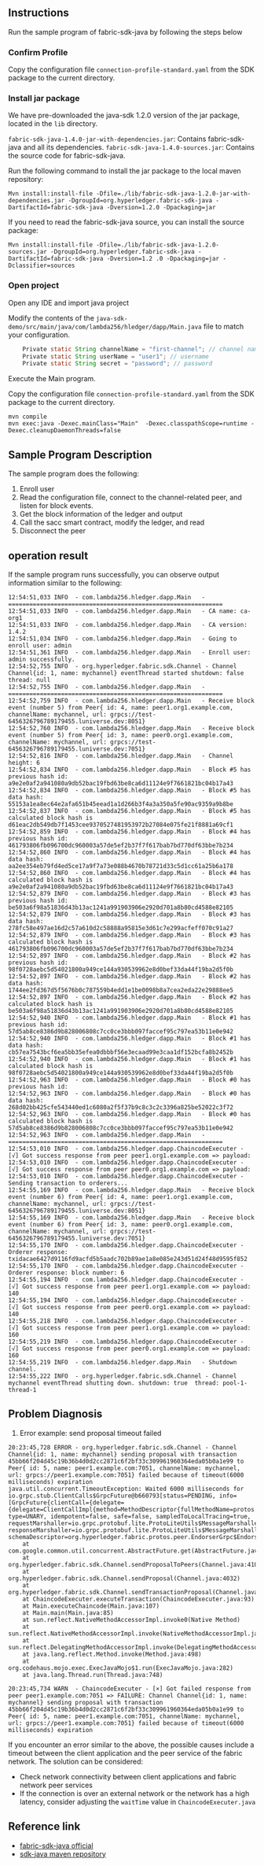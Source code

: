 ## Instructions

Run the sample program of fabric-sdk-java by following the steps below

### Confirm Profile

Copy the configuration file `connection-profile-standard.yaml` from the SDK package to the current directory.

### Install jar package

We have pre-downloaded the java-sdk 1.2.0 version of the jar package, located in the `lib` directory.

`fabric-sdk-java-1.4.0-jar-with-dependencies.jar`: Contains fabric-sdk-java and all its dependencies.
`fabric-sdk-java-1.4.0-sources.jar`: Contains the source code for fabric-sdk-java.


Run the following command to install the jar package to the local maven repository:
```
Mvn install:install-file -Dfile=./lib/fabric-sdk-java-1.2.0-jar-with-dependencies.jar -DgroupId=org.hyperledger.fabric-sdk-java -DartifactId=fabric-sdk-java -Dversion=1.2.0 -Dpackaging=jar
```

If you need to read the fabric-sdk-java source, you can install the source package:

```
Mvn install:install-file -Dfile=./lib/fabric-sdk-java-1.2.0-sources.jar -DgroupId=org.hyperledger.fabric-sdk-java -DartifactId=fabric-sdk-java -Dversion=1.2 .0 -Dpackaging=jar -Dclassifier=sources
```

### Open project

Open any IDE and import java project

Modify the contents of the `java-sdk-demo/src/main/java/com/lambda256/hledger/dapp/Main.java` file to match your configuration.

```java
    Private static String channelName = "first-channel"; // channel name
    Private static String userName = "user1"; // username
    Private static String secret = "password"; // password
```

Execute the Main program.


Copy the configuration file `connection-profile-standard.yaml` from the SDK package to the current directory.


```shell
mvn compile
mvn exec:java -Dexec.mainClass="Main"  -Dexec.classpathScope=runtime -Dexec.cleanupDaemonThreads=false
```

## Sample Program Description

The sample program does the following:

1. Enroll user
2. Read the configuration file, connect to the channel-related peer, and listen for block events.
3. Get the block information of the ledger and output
4. Call the sacc smart contract, modify the ledger, and read
5. Disconnect the peer

## operation result

If the sample program runs successfully, you can observe output information similar to the following:


```
12:54:51,033 INFO  - com.lambda256.hledger.dapp.Main   - =============================================================
12:54:51,033 INFO  - com.lambda256.hledger.dapp.Main   - CA name: ca-org1
12:54:51,033 INFO  - com.lambda256.hledger.dapp.Main   - CA version: 1.4.2
12:54:51,034 INFO  - com.lambda256.hledger.dapp.Main   - Going to enroll user: admin
12:54:51,361 INFO  - com.lambda256.hledger.dapp.Main   - Enroll user: admin successfully.
12:54:52,755 INFO  - org.hyperledger.fabric.sdk.Channel - Channel Channel{id: 1, name: mychannel} eventThread started shutdown: false  thread: null 
12:54:52,755 INFO  - com.lambda256.hledger.dapp.Main   - =============================================================
12:54:52,759 INFO  - com.lambda256.hledger.dapp.Main   - Receive block event (number 5) from Peer{ id: 4, name: peer1.org1.example.com, channelName: mychannel, url: grpcs://test-6456326796789179455.luniverse.dev:8051}
12:54:52,760 INFO  - com.lambda256.hledger.dapp.Main   - Receive block event (number 5) from Peer{ id: 3, name: peer0.org1.example.com, channelName: mychannel, url: grpcs://test-6456326796789179455.luniverse.dev:7051}
12:54:52,816 INFO  - com.lambda256.hledger.dapp.Main   - Channel height: 6
12:54:52,834 INFO  - com.lambda256.hledger.dapp.Main   - Block #5 has previous hash id: a9e2e0af2a941080a9db52bac19fbd63be8ca6d11124e9f7661821bc04b17a43
12:54:52,834 INFO  - com.lambda256.hledger.dapp.Main   - Block #5 has data hash: 55153a1ea8ec64e2afa651b45eead1a1d266b3f4a3a350a5fe90ac9359a9b8be
12:54:52,837 INFO  - com.lambda256.hledger.dapp.Main   - Block #5 has calculated block hash is d61eac2db549db7f1453cee9370527481953972b27084e075fe21f8881a69cf1
12:54:52,859 INFO  - com.lambda256.hledger.dapp.Main   - Block #4 has previous hash id: 461793806fb096700dc960003a57de5ef2b37f7f617bab7bd770df63bbe7b234
12:54:52,860 INFO  - com.lambda256.hledger.dapp.Main   - Block #4 has data hash: aa2ee354eb79fd4ed5ce17a9f7a73e088b4670b78721d33c5d1cc61a25b6a178
12:54:52,860 INFO  - com.lambda256.hledger.dapp.Main   - Block #4 has calculated block hash is a9e2e0af2a941080a9db52bac19fbd63be8ca6d11124e9f7661821bc04b17a43
12:54:52,879 INFO  - com.lambda256.hledger.dapp.Main   - Block #3 has previous hash id: be503a6f98a51836d43b13ac1241a991903906e2920d701a8b80cd4588e82105
12:54:52,879 INFO  - com.lambda256.hledger.dapp.Main   - Block #3 has data hash: 278fc58e497ae16d2c57a610d2c58888a95815e3d61c7e299acfeff070c91a27
12:54:52,879 INFO  - com.lambda256.hledger.dapp.Main   - Block #3 has calculated block hash is 461793806fb096700dc960003a57de5ef2b37f7f617bab7bd770df63bbe7b234
12:54:52,897 INFO  - com.lambda256.hledger.dapp.Main   - Block #2 has previous hash id: 98f0728aebc5d54021800a949ce144a930539962e8d0bef33da44f19ba2d5f0b
12:54:52,897 INFO  - com.lambda256.hledger.dapp.Main   - Block #2 has data hash: 1744ee2fd367d5f5676b0c787559b4edd1e1be0098b8a7cea2eda22e29888ee5
12:54:52,897 INFO  - com.lambda256.hledger.dapp.Main   - Block #2 has calculated block hash is be503a6f98a51836d43b13ac1241a991903906e2920d701a8b80cd4588e82105
12:54:52,940 INFO  - com.lambda256.hledger.dapp.Main   - Block #1 has previous hash id: 57d5ab8ce8386d9b828006808c7cc0ce3bbb097faccef95c797ea53b11e0e942
12:54:52,940 INFO  - com.lambda256.hledger.dapp.Main   - Block #1 has data hash: cb57ea7543bcf6ea5bb35efea0dbbbf56e3ecaad99e3caa1df152bcfa8b2452b
12:54:52,940 INFO  - com.lambda256.hledger.dapp.Main   - Block #1 has calculated block hash is 98f0728aebc5d54021800a949ce144a930539962e8d0bef33da44f19ba2d5f0b
12:54:52,963 INFO  - com.lambda256.hledger.dapp.Main   - Block #0 has previous hash id: 
12:54:52,963 INFO  - com.lambda256.hledger.dapp.Main   - Block #0 has data hash: 268d02bb425cfe543440ed1c6080a2f5f37b9c8c3c2c3396a825be52022c3f72
12:54:52,963 INFO  - com.lambda256.hledger.dapp.Main   - Block #0 has calculated block hash is 57d5ab8ce8386d9b828006808c7cc0ce3bbb097faccef95c797ea53b11e0e942
12:54:52,963 INFO  - com.lambda256.hledger.dapp.Main   - =============================================================
12:54:53,010 INFO  - com.lambda256.hledger.dapp.ChaincodeExecuter - [√] Got success response from peer peer1.org1.example.com => payload: 
12:54:53,010 INFO  - com.lambda256.hledger.dapp.ChaincodeExecuter - [√] Got success response from peer peer0.org1.example.com => payload: 
12:54:53,010 INFO  - com.lambda256.hledger.dapp.ChaincodeExecuter - Sending transaction to orderers...
12:54:55,169 INFO  - com.lambda256.hledger.dapp.Main   - Receive block event (number 6) from Peer{ id: 4, name: peer1.org1.example.com, channelName: mychannel, url: grpcs://test-6456326796789179455.luniverse.dev:8051}
12:54:55,169 INFO  - com.lambda256.hledger.dapp.Main   - Receive block event (number 6) from Peer{ id: 3, name: peer0.org1.example.com, channelName: mychannel, url: grpcs://test-6456326796789179455.luniverse.dev:7051}
12:54:55,170 INFO  - com.lambda256.hledger.dapp.ChaincodeExecuter - Orderer response: txidacae6427d9116fd9acfd5b5aadc702b89ae1a8e085e243d51d24f48d9595f852
12:54:55,170 INFO  - com.lambda256.hledger.dapp.ChaincodeExecuter - Orderer response: block number: 6
12:54:55,194 INFO  - com.lambda256.hledger.dapp.ChaincodeExecuter - [√] Got success response from peer peer1.org1.example.com => payload: 140
12:54:55,194 INFO  - com.lambda256.hledger.dapp.ChaincodeExecuter - [√] Got success response from peer peer0.org1.example.com => payload: 140
12:54:55,218 INFO  - com.lambda256.hledger.dapp.ChaincodeExecuter - [√] Got success response from peer peer1.org1.example.com => payload: 160
12:54:55,219 INFO  - com.lambda256.hledger.dapp.ChaincodeExecuter - [√] Got success response from peer peer0.org1.example.com => payload: 160
12:54:55,219 INFO  - com.lambda256.hledger.dapp.Main   - Shutdown channel.
12:54:55,222 INFO  - org.hyperledger.fabric.sdk.Channel - Channel mychannel eventThread shutting down. shutdown: true  thread: pool-1-thread-1 
```

## Problem Diagnosis

1. Error example: send proposal timeout failed

```
20:23:45,728 ERROR - org.hyperledger.fabric.sdk.Channel - Channel Channel{id: 1, name: mychannel} sending proposal with transaction 45bb66f204d45c19b36b4d0d2cc2871c6f2bf33c309961960364eda05b0a1e99 to Peer{ id: 5, name: peer1.example.com:7051, channelName: mychannel, url: grpcs://peer1.example.com:7051} failed because of timeout(6000 milliseconds) expiration
java.util.concurrent.TimeoutException: Waited 6000 milliseconds for io.grpc.stub.ClientCalls$GrpcFuture@b660793[status=PENDING, info=[GrpcFuture{clientCall={delegate={delegate=ClientCallImpl{method=MethodDescriptor{fullMethodName=protos.Endorser/ProcessProposal, type=UNARY, idempotent=false, safe=false, sampledToLocalTracing=true, requestMarshaller=io.grpc.protobuf.lite.ProtoLiteUtils$MessageMarshaller@7fd71cf, responseMarshaller=io.grpc.protobuf.lite.ProtoLiteUtils$MessageMarshaller@4f796e35, schemaDescriptor=org.hyperledger.fabric.protos.peer.EndorserGrpc$EndorserMethodDescriptorSupplier@5a101a3}}}}}]]
	at com.google.common.util.concurrent.AbstractFuture.get(AbstractFuture.java:471)
	at org.hyperledger.fabric.sdk.Channel.sendProposalToPeers(Channel.java:4108)
	at org.hyperledger.fabric.sdk.Channel.sendProposal(Channel.java:4032)
	at org.hyperledger.fabric.sdk.Channel.sendTransactionProposal(Channel.java:3915)
	at ChaincodeExecuter.executeTransaction(ChaincodeExecuter.java:93)
	at Main.executeChaincode(Main.java:107)
	at Main.main(Main.java:85)
	at sun.reflect.NativeMethodAccessorImpl.invoke0(Native Method)
	at sun.reflect.NativeMethodAccessorImpl.invoke(NativeMethodAccessorImpl.java:62)
	at sun.reflect.DelegatingMethodAccessorImpl.invoke(DelegatingMethodAccessorImpl.java:43)
	at java.lang.reflect.Method.invoke(Method.java:498)
	at org.codehaus.mojo.exec.ExecJavaMojo$1.run(ExecJavaMojo.java:282)
	at java.lang.Thread.run(Thread.java:748)
```

```
20:23:45,734 WARN  - ChaincodeExecuter - [×] Got failed response from peer peer1.example.com:7051 => FAILURE: Channel Channel{id: 1, name: mychannel} sending proposal with transaction 45bb66f204d45c19b36b4d0d2cc2871c6f2bf33c309961960364eda05b0a1e99 to Peer{ id: 5, name: peer1.example.com:7051, channelName: mychannel, url: grpcs://peer1.example.com:7051} failed because of timeout(6000 milliseconds) expiration
```

If you encounter an error similar to the above, the possible causes include a timeout between the client application and the peer service of the fabric network. The solution can be considered:
- Check network connectivity between client applications and fabric network peer services
- If the connection is over an external network or the network has a high latency, consider adjusting the `waitTime` value in `ChaincodeExecuter.java`

## Reference link
- [fabric-sdk-java official](https://github.com/hyperledger/fabric-sdk-java)
- [sdk-java maven repository](http://central.maven.org/maven2/org/hyperledger/fabric-sdk-java/fabric-sdk-java/1.2.0/)


